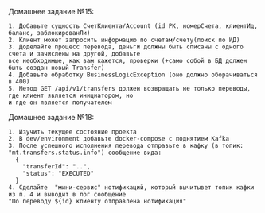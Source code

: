 Домашнее задание №15:

	1. Добавьте сущность СчетКлиента/Account (id PK, номерСчета, клиентИд, баланс, заблокированЛи)
	2. Клиент может запросить информацию по счетам/счету(поиск по ИД)
	3. Доделайте процесс перевода, деньги должны быть списаны с одного счета и зачислены на другой, добавьте
	все необходимые, как вам кажется, проверки (+само собой в БД должен быть создан новый Transfer)
	4. Добавьте обработку BusinessLogicException (оно должно оборачиваться в 400)
	5. Метод GET /api/v1/transfers должен возвращать не только переводы, где клиент является инициатором, но
	и где он является получателем

Домашнее задание №18:

	1. Изучить текущее состояние проекта
	2. В dev/environment добавьте docker-compose с поднятием Kafka
	3. После успешного исполнения перевода отправьте в кафку (в топик: "mt.transfers.status.info") сообщение вида:
	  {
	    "transferId": "..",
	    "status": "EXECUTED"
	  }
	4. Сделайте  "мини-сервис" нотификаций, который вычитывет топик кафки из п. 4 и выводит в лог сообщение
	"По переводу ${id} клиенту отправлена нотификация"

